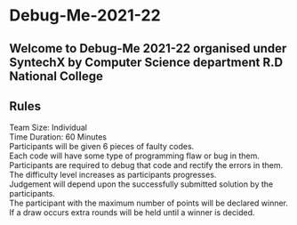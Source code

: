 # Debug-Me-2021-22

## Welcome to Debug-Me 2021-22 organised under SyntechX by Computer Science department R.D National College<br> 

## Rules<br> 
Team Size: Individual<br>
Time Duration: 60 Minutes<br>
Participants will be given 6 pieces of faulty codes.<br>
Each code will have some type of programming flaw or bug in them.<br>
Participants are required to debug that code and rectify the errors in them.<br>
The difficulty level increases as participants progresses.<br>
Judgement will depend upon the successfully submitted solution by the participants.<br>
The participant with the maximum number of points will be declared winner.<br>
If a draw occurs extra rounds will be held until a winner is decided.<br>
